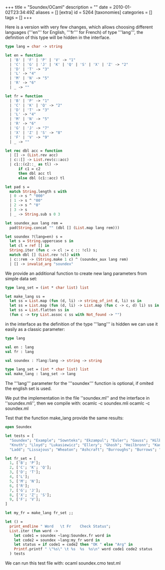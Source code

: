 +++
title = "Soundex/OCaml"
description = ""
date = 2010-01-02T23:34:49Z
aliases = []
[extra]
id = 5264
[taxonomies]
categories = []
tags = []
+++

Here is a version with very few changes, which allows choosing different languages ('''en''' for English, '''fr''' for French) of type '''lang''', the definition of this type will be hidden in the interface.


```ocaml
type lang = char -> string

let en = function
  | 'B' | 'F' | 'P' | 'V' -> "1"
  | 'C' | 'G' | 'J' | 'K' | 'Q' | 'S' | 'X' | 'Z' -> "2"
  | 'D' | 'T' -> "3"
  | 'L' -> "4"
  | 'M' | 'N' -> "5"
  | 'R' -> "6"
  | _ -> ""

let fr = function
  | 'B' | 'P' -> "1"
  | 'C' | 'K' | 'Q' -> "2"
  | 'D' | 'T' -> "3"
  | 'L' -> "4"
  | 'M' | 'N' -> "5"
  | 'R' -> "6"
  | 'G' | 'J' -> "7"
  | 'X' | 'Z' | 'S' -> "8"
  | 'F' | 'V' -> "9"
  | _ -> ""

let rec dbl acc = function
  | [] -> (List.rev acc)
  | c::[] -> List.rev(c::acc)
  | c1::(c2::_ as tl) ->
      if c1 = c2
      then dbl acc tl
      else dbl (c1::acc) tl

let pad s =
  match String.length s with
  | 0 -> s ^ "000"
  | 1 -> s ^ "00"
  | 2 -> s ^ "0"
  | 3 -> s
  | _ -> String.sub s 0 3

let soundex_aux lang rem =
  pad(String.concat "" (dbl [] (List.map lang rem)))

let soundex ?(lang=en) s =
  let s = String.uppercase s in
  let cl = ref [] in
  String.iter (fun c -> cl := c :: !cl) s;
  match dbl [] (List.rev !cl) with
  | c::rem -> (String.make 1 c) ^ (soundex_aux lang rem)
  | [] -> invalid_arg "soundex"
```


We provide an additional function to create new lang parameters from simple data set:


```ocaml
type lang_set = (int * char list) list

let make_lang ss =
  let ss = List.map (fun (d, li) -> string_of_int d, li) ss in
  let ss = List.map (fun (d, li) -> List.map (fun c -> c, d) li) ss in
  let ss = List.flatten ss in
  (fun c -> try List.assoc c ss with Not_found -> "")
```


in the interface as the definition of the type '''lang''' is hidden we can use it easily as a classic parameter:


```ocaml
type lang

val en : lang
val fr : lang

val soundex : ?lang:lang -> string -> string

type lang_set = (int * char list) list
val make_lang : lang_set -> lang
```


The '''lang''' parameter for the '''soundex''' function is optional, if omited the english set is used.

We put the implementation in the file ''soundex.ml'' and the interface in ''soundex.mli'', then we compile with:
 ocamlc -c soundex.mli
 ocamlc -c soundex.ml

Test that the function make_lang provide the same results:


```ocaml
open Soundex

let tests = [
  "Soundex"; "Example"; "Sownteks"; "Ekzampul"; "Euler"; "Gauss"; "Hilbert";
  "Knuth"; "Lloyd"; "Lukasiewicz"; "Ellery"; "Ghosh"; "Heilbronn"; "Kant";
  "Ladd"; "Lissajous"; "Wheaton"; "Ashcraft"; "Burroughs"; "Burrows"; "O'Hara" ]

let fr_set = [
  1, ['B'; 'P'];
  2, ['C'; 'K'; 'Q'];
  3, ['D'; 'T'];
  4, ['L'];
  5, ['M'; 'N'];
  6, ['R'];
  7, ['G'; 'J'];
  8, ['X'; 'Z'; 'S'];
  9, ['F'; 'V'];
]

let my_fr = make_lang fr_set ;;

let () =
  print_endline " Word   \t Fr    Check Status";
  List.iter (fun word ->
    let code1 = soundex ~lang:Soundex.fr word in
    let code2 = soundex ~lang:my_fr word in
    let status = if code1 = code2 then "OK " else "Arg" in
    Printf.printf " \"%s\" \t %s  %s  %s\n" word code1 code2 status
  ) tests
```


We can run this test file with:
 ocaml soundex.cmo test.ml
